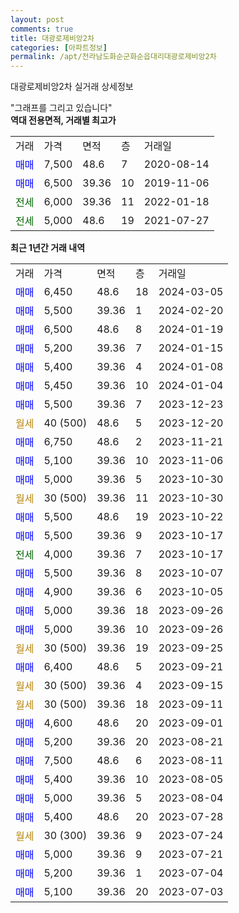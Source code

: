 ```yaml
---
layout: post
comments: true
title: 대광로제비앙2차
categories: [아파트정보]
permalink: /apt/전라남도화순군화순읍대리대광로제비앙2차
---
```


대광로제비앙2차 실거래 상세정보

<script type="text/javascript">
  google.charts.load('current', {'packages':['line', 'corechart']});
  google.charts.setOnLoadCallback(drawChart);

  function drawChart() {
    var data = new google.visualization.DataTable();
    data.addColumn('date', '거래일');
    data.addColumn('number', "매매");
    data.addColumn('number', "전세");
    data.addColumn('number', "전매");

    data.addRows([[new Date(Date.parse("2024-03-05")), 6450, null, null], [new Date(Date.parse("2024-02-20")), 5500, null, null], [new Date(Date.parse("2024-01-19")), 6500, null, null], [new Date(Date.parse("2024-01-15")), 5200, null, null], [new Date(Date.parse("2024-01-08")), 5400, null, null], [new Date(Date.parse("2024-01-04")), 5450, null, null], [new Date(Date.parse("2023-12-23")), 5500, null, null], [new Date(Date.parse("2023-12-20")), null, null, null], [new Date(Date.parse("2023-11-21")), 6750, null, null], [new Date(Date.parse("2023-11-06")), 5100, null, null], [new Date(Date.parse("2023-10-30")), 5000, null, null], [new Date(Date.parse("2023-10-30")), null, null, null], [new Date(Date.parse("2023-10-22")), 5500, null, null], [new Date(Date.parse("2023-10-17")), 5500, null, null], [new Date(Date.parse("2023-10-17")), null, 4000, null], [new Date(Date.parse("2023-10-07")), 5500, null, null], [new Date(Date.parse("2023-10-05")), 4900, null, null], [new Date(Date.parse("2023-09-26")), 5000, null, null], [new Date(Date.parse("2023-09-26")), 5000, null, null], [new Date(Date.parse("2023-09-25")), null, null, null], [new Date(Date.parse("2023-09-21")), 6400, null, null], [new Date(Date.parse("2023-09-15")), null, null, null], [new Date(Date.parse("2023-09-11")), null, null, null], [new Date(Date.parse("2023-09-01")), 4600, null, null], [new Date(Date.parse("2023-08-21")), 5200, null, null], [new Date(Date.parse("2023-08-11")), 7500, null, null], [new Date(Date.parse("2023-08-05")), 5400, null, null], [new Date(Date.parse("2023-08-04")), 5000, null, null], [new Date(Date.parse("2023-07-28")), 5400, null, null], [new Date(Date.parse("2023-07-24")), null, null, null], [new Date(Date.parse("2023-07-21")), 5000, null, null], [new Date(Date.parse("2023-07-04")), 5200, null, null], [new Date(Date.parse("2023-07-03")), 5100, null, null]]);

    var options = {
      hAxis: {
        format: 'yyyy/MM/dd'
      },    
      lineWidth: 0,
      pointsVisible: true,    
      title: '최근 1년간 유형별 실거래가 분포',
      legend: { position: 'bottom' }
    };

    var formatter = new google.visualization.NumberFormat({pattern:'###,###'} );
    formatter.format(data, 1);
    formatter.format(data, 2);
    
    setTimeout(function() {
        var chart = new google.visualization.LineChart(document.getElementById('columnchart_material'));
        chart.draw(data, (options));
        document.getElementById('loading').style.display = 'none';
    }, 200);
  }
</script>


<div id="loading" style="z-index:20; display: block; margin-left: 0px">"그래프를 그리고 있습니다"</div>
<div id="columnchart_material" style="width: 95%; margin-left: 0px; display: block"></div>
<!-- contents start -->
<b>역대 전용면적, 거래별 최고가</b>
<table class="sortable">
    <tr>
      <td>거래</td>
      <td>가격</td>
      <td>면적</td>
      <td>층</td>
      <td>거래일</td>
    </tr>
        <tr>
          <td><a style="color: blue">매매</a></td>
          <td>7,500</td>
          <td>48.6</td>
          <td>7</td>
          <td>2020-08-14</td>
        </tr>            <tr>
          <td><a style="color: blue">매매</a></td>
          <td>6,500</td>
          <td>39.36</td>
          <td>10</td>
          <td>2019-11-06</td>
        </tr>        
        <tr>
              <td><a style="color: darkgreen">전세</a></td>
              <td>6,000</td>
              <td>39.36</td>
              <td>11</td>
              <td>2022-01-18</td>
            </tr>            <tr>
              <td><a style="color: darkgreen">전세</a></td>
              <td>5,000</td>
              <td>48.6</td>
              <td>19</td>
              <td>2021-07-27</td>
            </tr>        
    
</table>

<b>최근 1년간 거래 내역</b>

<table class="sortable">
    <tr>
      <td>거래</td>
      <td>가격</td>
      <td>면적</td>
      <td>층</td>
      <td>거래일</td>
    </tr>
    <tr>
      <td><a style="color: blue">매매</a></td>
      <td>6,450</td>
      <td>48.6</td>
      <td>18</td>
      <td>2024-03-05</td>
    </tr>          <tr>
      <td><a style="color: blue">매매</a></td>
      <td>5,500</td>
      <td>39.36</td>
      <td>1</td>
      <td>2024-02-20</td>
    </tr>          <tr>
      <td><a style="color: blue">매매</a></td>
      <td>6,500</td>
      <td>48.6</td>
      <td>8</td>
      <td>2024-01-19</td>
    </tr>          <tr>
      <td><a style="color: blue">매매</a></td>
      <td>5,200</td>
      <td>39.36</td>
      <td>7</td>
      <td>2024-01-15</td>
    </tr>          <tr>
      <td><a style="color: blue">매매</a></td>
      <td>5,400</td>
      <td>39.36</td>
      <td>4</td>
      <td>2024-01-08</td>
    </tr>          <tr>
      <td><a style="color: blue">매매</a></td>
      <td>5,450</td>
      <td>39.36</td>
      <td>10</td>
      <td>2024-01-04</td>
    </tr>          <tr>
      <td><a style="color: blue">매매</a></td>
      <td>5,500</td>
      <td>39.36</td>
      <td>7</td>
      <td>2023-12-23</td>
    </tr>          <tr>
      <td><a style="color: darkgoldenrod">월세</a></td>
      <td>40 (500)</td>
      <td>48.6</td>
      <td>5</td>
      <td>2023-12-20</td>
    </tr>          <tr>
      <td><a style="color: blue">매매</a></td>
      <td>6,750</td>
      <td>48.6</td>
      <td>2</td>
      <td>2023-11-21</td>
    </tr>          <tr>
      <td><a style="color: blue">매매</a></td>
      <td>5,100</td>
      <td>39.36</td>
      <td>10</td>
      <td>2023-11-06</td>
    </tr>          <tr>
      <td><a style="color: blue">매매</a></td>
      <td>5,000</td>
      <td>39.36</td>
      <td>5</td>
      <td>2023-10-30</td>
    </tr>          <tr>
      <td><a style="color: darkgoldenrod">월세</a></td>
      <td>30 (500)</td>
      <td>39.36</td>
      <td>11</td>
      <td>2023-10-30</td>
    </tr>          <tr>
      <td><a style="color: blue">매매</a></td>
      <td>5,500</td>
      <td>48.6</td>
      <td>19</td>
      <td>2023-10-22</td>
    </tr>          <tr>
      <td><a style="color: blue">매매</a></td>
      <td>5,500</td>
      <td>39.36</td>
      <td>9</td>
      <td>2023-10-17</td>
    </tr>          <tr>
      <td><a style="color: darkgreen">전세</a></td>
      <td>4,000</td>
      <td>39.36</td>
      <td>7</td>
      <td>2023-10-17</td>
    </tr>          <tr>
      <td><a style="color: blue">매매</a></td>
      <td>5,500</td>
      <td>39.36</td>
      <td>8</td>
      <td>2023-10-07</td>
    </tr>          <tr>
      <td><a style="color: blue">매매</a></td>
      <td>4,900</td>
      <td>39.36</td>
      <td>6</td>
      <td>2023-10-05</td>
    </tr>          <tr>
      <td><a style="color: blue">매매</a></td>
      <td>5,000</td>
      <td>39.36</td>
      <td>18</td>
      <td>2023-09-26</td>
    </tr>          <tr>
      <td><a style="color: blue">매매</a></td>
      <td>5,000</td>
      <td>39.36</td>
      <td>10</td>
      <td>2023-09-26</td>
    </tr>          <tr>
      <td><a style="color: darkgoldenrod">월세</a></td>
      <td>30 (500)</td>
      <td>39.36</td>
      <td>19</td>
      <td>2023-09-25</td>
    </tr>          <tr>
      <td><a style="color: blue">매매</a></td>
      <td>6,400</td>
      <td>48.6</td>
      <td>5</td>
      <td>2023-09-21</td>
    </tr>          <tr>
      <td><a style="color: darkgoldenrod">월세</a></td>
      <td>30 (500)</td>
      <td>39.36</td>
      <td>4</td>
      <td>2023-09-15</td>
    </tr>          <tr>
      <td><a style="color: darkgoldenrod">월세</a></td>
      <td>30 (500)</td>
      <td>39.36</td>
      <td>18</td>
      <td>2023-09-11</td>
    </tr>          <tr>
      <td><a style="color: blue">매매</a></td>
      <td>4,600</td>
      <td>48.6</td>
      <td>20</td>
      <td>2023-09-01</td>
    </tr>          <tr>
      <td><a style="color: blue">매매</a></td>
      <td>5,200</td>
      <td>39.36</td>
      <td>20</td>
      <td>2023-08-21</td>
    </tr>          <tr>
      <td><a style="color: blue">매매</a></td>
      <td>7,500</td>
      <td>48.6</td>
      <td>6</td>
      <td>2023-08-11</td>
    </tr>          <tr>
      <td><a style="color: blue">매매</a></td>
      <td>5,400</td>
      <td>39.36</td>
      <td>10</td>
      <td>2023-08-05</td>
    </tr>          <tr>
      <td><a style="color: blue">매매</a></td>
      <td>5,000</td>
      <td>39.36</td>
      <td>5</td>
      <td>2023-08-04</td>
    </tr>          <tr>
      <td><a style="color: blue">매매</a></td>
      <td>5,400</td>
      <td>48.6</td>
      <td>20</td>
      <td>2023-07-28</td>
    </tr>          <tr>
      <td><a style="color: darkgoldenrod">월세</a></td>
      <td>30 (300)</td>
      <td>39.36</td>
      <td>9</td>
      <td>2023-07-24</td>
    </tr>          <tr>
      <td><a style="color: blue">매매</a></td>
      <td>5,000</td>
      <td>39.36</td>
      <td>9</td>
      <td>2023-07-21</td>
    </tr>          <tr>
      <td><a style="color: blue">매매</a></td>
      <td>5,200</td>
      <td>39.36</td>
      <td>1</td>
      <td>2023-07-04</td>
    </tr>          <tr>
      <td><a style="color: blue">매매</a></td>
      <td>5,100</td>
      <td>39.36</td>
      <td>20</td>
      <td>2023-07-03</td>
    </tr>      </table>
<!-- contents end -->    

